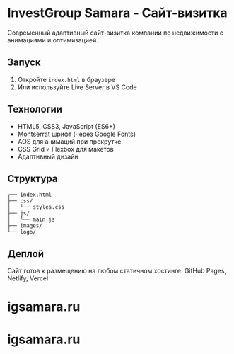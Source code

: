 # InvestGroup Samara - Сайт-визитка

Современный адаптивный сайт-визитка компании по недвижимости с анимациями и оптимизацией.

## Запуск

1. Откройте `index.html` в браузере
2. Или используйте Live Server в VS Code

## Технологии

- HTML5, CSS3, JavaScript (ES6+)
- Montserrat шрифт (через Google Fonts)
- AOS для анимаций при прокрутке
- CSS Grid и Flexbox для макетов
- Адаптивный дизайн

## Структура

```
┌── index.html
├── css/
│   └── styles.css
├── js/
│   └── main.js
├── images/
└── logo/
```

## Деплой

Сайт готов к размещению на любом статичном хостинге: GitHub Pages, Netlify, Vercel.
# igsamara.ru
# igsamara.ru
